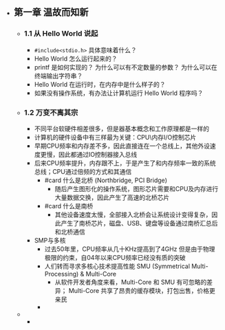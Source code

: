 - ## 第一章 温故而知新  
	- ### 1.1 从 Hello World 说起  
		- `#include<stdio.h>` 具体意味着什么？  
		- Hello World 怎么运行起来的？  
		- printf 是如何实现的？ 为什么可以有不定数量的参数？ 为什么可以在终端输出字符串？  
		- Hello World 在运行时，在内存中是什么样子的？  
		- 如果没有操作系统，有办法让计算机运行 Hello World 程序吗？  
	- ### 1.2 万变不离其宗  
		- 不同平台软硬件相差很多，但是器基本概念和工作原理都是一样的  
		- 计算机的硬件设备中有三样最为关键：CPU\内存I/O控制芯片  
		- 早期CPU频率和内存差不多，因此直接连在一个总线上，其他外设速度更慢，因此都通过IO控制器接入总线  
		- 后来CPU频率提升，内存跟不上，于是产生了和内存频率一致的系统总线；CPU通过倍频的方式和其通信  
			- #card 什么是北桥 (Northbridge, PCI Bridge)  
				- 随后产生图形化的操作系统，图形芯片需要和CPU及内存进行大量数据交换，因此产生了高速的北桥芯片  
			- #card 什么是南桥  
				- 其他设备速度太慢，全部接入北桥会让系统设计变得复杂，因此产生了南桥芯片，磁盘、USB、键盘等设备通过南桥汇总后和北桥通信  
		- SMP与多核  
			- 过去50年里，CPU频率从几十KHz提高到了4GHz 但是由于物理极限的约束，自04年以来CPU频率已经没有质的突破  
			- 人们转而寻求多核心技术提高性能 SMU (Symmetrical Multi-Processing) & Multi-Core  
				- 从软件开发者角度来看，Multi-Core 和 SMU 有可忽略的差异； Multi-Core 共享了昂贵的缓存模块，打包出售，价格更亲民  
			-  
	-  
		-  